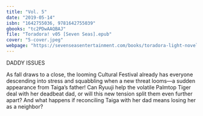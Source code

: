 ```yaml
---
title: "Vol. 5"
date: "2019-05-14"
isbn: "1642755036, 9781642755039"
gbooks: "tc2PDwAAQBAJ"
file: "Toradora! v05 [Seven Seas].epub"
cover: "5-cover.jpeg"
webpage: "https://sevenseasentertainment.com/books/toradora-light-novel-vol-5/"
---
```


DADDY ISSUES

As fall draws to a close, the looming Cultural Festival already has everyone descending into stress and squabbling when a new threat looms—a sudden appearance from Taiga’s father! Can Ryuuji help the volatile Palmtop Tiger deal with her deadbeat dad, or will this new tension split them even further apart? And what happens if reconciling Taiga with her dad means losing her as a neighbor?
